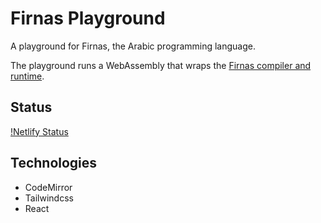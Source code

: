 # Firnas Playground

A playground for Firnas, the Arabic programming language.

The playground runs a WebAssembly that wraps the [Firnas compiler and runtime](https://github.com/firnas-lang/firnas).

## Status

[!Netlify Status](https://app.netlify.com/sites/firnas-playground/deploys)

## Technologies

- CodeMirror
- Tailwindcss
- React
